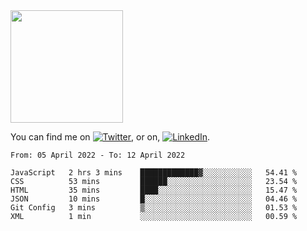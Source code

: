 <!-- ![visitors](https://visitor-badge.glitch.me/badge?page_id=page.id) -->

<img height="180em" src="https://github-readme-stats.vercel.app/api?username=alihernandez&show_icons=true&hide_border=true&&count_private=true&include_all_commits=true" />

<!-- Actual text -->

You can find me on [![Twitter][1.2]][1], or on, [![LinkedIn][2.2]][2].

<!-- Icons -->

[1.2]: http://i.imgur.com/wWzX9uB.png (twitter icon without padding)
[2.2]: https://raw.githubusercontent.com/MartinHeinz/MartinHeinz/master/linkedin-3-16.png (LinkedIn icon without padding)

<!-- Links to your social media accounts -->

[1]: https://twitter.com/phantomramen
[2]: https://www.linkedin.com/in/ali-hernandez-96b1b71a9/

<!--START_SECTION:waka-->

```text
From: 05 April 2022 - To: 12 April 2022

JavaScript   2 hrs 3 mins    █████████████▓░░░░░░░░░░░   54.41 %
CSS          53 mins         ██████░░░░░░░░░░░░░░░░░░░   23.54 %
HTML         35 mins         ████░░░░░░░░░░░░░░░░░░░░░   15.47 %
JSON         10 mins         █░░░░░░░░░░░░░░░░░░░░░░░░   04.46 %
Git Config   3 mins          ▒░░░░░░░░░░░░░░░░░░░░░░░░   01.53 %
XML          1 min           ░░░░░░░░░░░░░░░░░░░░░░░░░   00.59 %
```

<!--END_SECTION:waka-->
